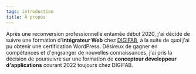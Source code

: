 ```yaml
---
tags: introduction
title: À propos
---
```


Après une reconversion professionnelle entamée début 2020, j'ai décidé de suivre une formation d'<b class="term">intégrateur Web</b> chez <a href="https://digifab.fr/">DIGIFAB</a>, à la suite de quoi j'ai pu obtenir une certification WordPress. Désireux de gagner en compétences et d'engranger de nouvelles connaissances, j'ai pris la décision de poursuivre sur une formation de <b class="term">concepteur développeur d'applications</b> courant 2022 toujours chez DIGIFAB.
